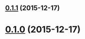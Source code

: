 <a name="0.1.1"></a>
## [0.1.1](https://github.com/ShrimpDev/grunt-google-closure-compiler/compare/v0.1.1...v0.1.1) (2015-12-17)




<a name="0.1.0"></a>
# [0.1.0](https://github.com/ShrimpDev/grunt-google-closure-compiler/compare/v0.1.0...v0.1.0) (2015-12-17)




